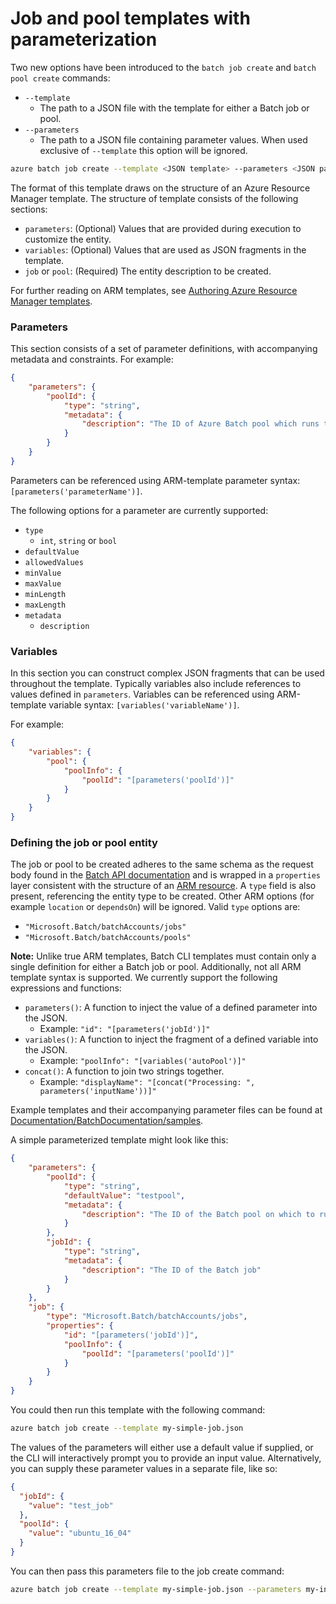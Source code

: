 # Job and pool templates with parameterization

Two new options have been introduced to the `batch job create` and `batch pool create` commands:
- `--template`
  - The path to a JSON file with the template for either a Batch job or pool.
- `--parameters`
  - The path to a JSON file containing parameter values. When used exclusive of `--template` this option will be ignored.

```bash
azure batch job create --template <JSON template> --parameters <JSON parameter values>
```

The format of this template draws on the structure of an Azure Resource Manager template.
The structure of template consists of the following sections:
- `parameters`: (Optional) Values that are provided during execution to customize the entity.
- `variables`: (Optional) Values that are used as JSON fragments in the template.
- `job` or `pool`: (Required) The entity description to be created.

For further reading on ARM templates, see [Authoring Azure Resource Manager templates](https://azure.microsoft.com/documentation/articles/resource-group-authoring-templates).

### Parameters

This section consists of a set of parameter definitions, with accompanying metadata and constraints.
For example: 
```json
{
    "parameters": {
        "poolId": {
            "type": "string",
            "metadata": {
                "description": "The ID of Azure Batch pool which runs the job"
            }
        }
    }
}
```
Parameters can be referenced using ARM-template parameter syntax: `[parameters('parameterName')]`.

The following options for a parameter are currently supported:
- `type`
    - `int`, `string` or `bool`
- `defaultValue`
- `allowedValues`
- `minValue`
- `maxValue`
- `minLength`
- `maxLength`
- `metadata`
    - `description`

### Variables

In this section you can construct complex JSON fragments that can be used throughout the template. Typically
variables also include references to values defined in `parameters`. Variables can be referenced using ARM-template variable syntax: `[variables('variableName')]`. 

For example:
```json
{
    "variables": {
        "pool": {
            "poolInfo": {
                "poolId": "[parameters('poolId')]"
            }
        }
    }
}
```

### Defining the job or pool entity

The job or pool to be created adheres to the same schema as the request body found in the 
[Batch API documentation](https://msdn.microsoft.com/library/azure/dn820110.aspx) and is wrapped in a `properties` layer consistent
with the structure of an [ARM resource](https://azure.microsoft.com/documentation/articles/resource-group-authoring-templates/#resources).
A `type` field is also present, referencing the entity type to be created. Other ARM options (for example `location` or `dependsOn`) will be ignored.
Valid `type` options are:
- `"Microsoft.Batch/batchAccounts/jobs"`
- `"Microsoft.Batch/batchAccounts/pools"`


**Note:** Unlike true ARM templates, Batch CLI templates must contain only a single definition for either a Batch job or pool.
Additionally, not all ARM template syntax is supported. We currently support the following expressions and functions:

- `parameters()`: A function to inject the value of a defined parameter into the JSON.
    - Example: `"id": "[parameters('jobId')]"`
- `variables()`: A function to inject the fragment of a defined variable into the JSON.
    - Example: `"poolInfo": "[variables('autoPool')]"`
- `concat()`: A function to join two strings together.
    - Example: `"displayName": "[concat("Processing: ", parameters('inputName'))]"`


Example templates and their accompanying parameter files can be found at
[Documentation/BatchDocumentation/samples](Documentation/BatchDocumentation/samples).

A simple parameterized template might look like this:
```json
{
    "parameters": {
        "poolId": {
            "type": "string",
            "defaultValue": "testpool",
            "metadata": {
                "description": "The ID of the Batch pool on which to run the job"
            }
        },
        "jobId": {
            "type": "string",
            "metadata": {
                "description": "The ID of the Batch job"
            }
        }
    },
    "job": {
        "type": "Microsoft.Batch/batchAccounts/jobs",
        "properties": {
            "id": "[parameters('jobId')]",
            "poolInfo": {
                "poolId": "[parameters('poolId')]"
            }
        }
    }
}
```

You could then run this template with the following command:
```bash
azure batch job create --template my-simple-job.json
```

The values of the parameters will either use a default value if supplied,
or the CLI will interactively prompt you to provide an input value.
Alternatively, you can supply these parameter values in a separate file, like so:
```json
{
  "jobId": {
    "value": "test_job"
  },
  "poolId": {
    "value": "ubuntu_16_04"
  }
}
```

You can then pass this parameters file to the job create command:
```bash
azure batch job create --template my-simple-job.json --parameters my-input-values.json
```